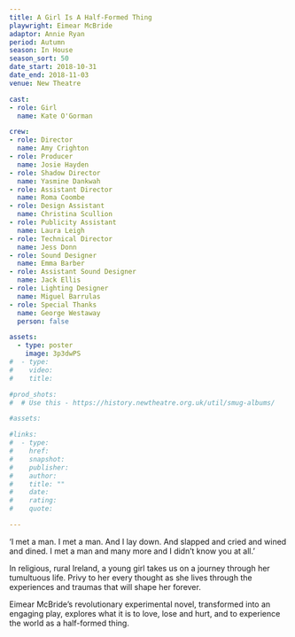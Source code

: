 ```yaml
---
title: A Girl Is A Half-Formed Thing
playwright: Eimear McBride
adaptor: Annie Ryan
period: Autumn
season: In House
season_sort: 50
date_start: 2018-10-31
date_end: 2018-11-03
venue: New Theatre

cast:
- role: Girl
  name: Kate O'Gorman

crew:
- role: Director
  name: Amy Crighton
- role: Producer
  name: Josie Hayden
- role: Shadow Director
  name: Yasmine Dankwah
- role: Assistant Director
  name: Roma Coombe
- role: Design Assistant
  name: Christina Scullion
- role: Publicity Assistant
  name: Laura Leigh
- role: Technical Director
  name: Jess Donn
- role: Sound Designer
  name: Emma Barber
- role: Assistant Sound Designer
  name: Jack Ellis
- role: Lighting Designer
  name: Miguel Barrulas
- role: Special Thanks
  name: George Westaway
  person: false

assets:
  - type: poster
    image: 3p3dwPS
#  - type:
#    video:
#    title:

#prod_shots:
#  # Use this - https://history.newtheatre.org.uk/util/smug-albums/

#assets: 

#links:
#  - type:
#    href:
#    snapshot:
#    publisher:
#    author:
#    title: ""
#    date:
#    rating:
#    quote:

---
```


‘I met a man. I met a man. And I lay down. And slapped and cried and wined and dined. I met a man and many more and I didn’t know you at all.’

In religious, rural Ireland, a young girl takes us on a journey through her tumultuous life. Privy to her every thought as she lives through the experiences and traumas that will shape her forever.

Eimear McBride’s revolutionary experimental novel, transformed into an engaging play, explores what it is to love, lose and hurt, and to experience the world as a half-formed thing.
